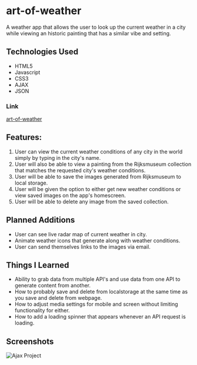 # art-of-weather

A weather app that allows the user to look up the current weather in a city while viewing an historic painting that has a similar vibe and setting.

## Technologies Used

* HTML5
* Javascript
* CSS3
* AJAX
* JSON

### Link

[art-of-weather](https://danielwrosenbaum.github.io/art-of-weather/)

## Features:

1. User can view the current weather conditions of any city in the world simply by typing in the city's name.
2. User will also be able to view a painting from the Rijksmuseum collection that matches the requested city's weather conditions.
3. User will be able to save the images generated from Rijksmuseum to local storage.
4. User will be given the option to either get new weather conditions or view saved images on the app's homescreen.
5. User will be able to delete any image from the saved collection.

## Planned Additions

* User can see live radar map of current weather in city.
* Animate weather icons that generate along with weather conditions.
* User can send themselves links to the images via email.

## Things I Learned

* Ability to grab data from multiple API's and use data from one API to generate content from another.
* How to probably save and delete from localstorage at the same time as you save and delete from webpage.
* How to adjust media settings for mobile and screen without limiting functionality for either.
* How to add a loading spinner that appears whenever an API request is loading.

## Screenshots

![Ajax Project](https://user-images.githubusercontent.com/74999873/109740012-5dd16880-7b7f-11eb-9da3-ab6b59a25e1b.gif)
